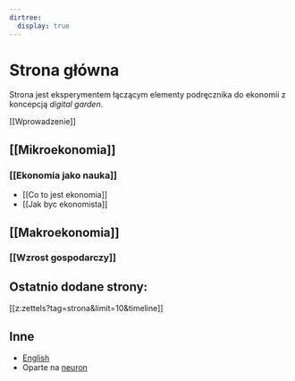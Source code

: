```yaml
---
dirtree:
  display: true
---
```


# Strona główna
Strona jest eksperymentem łączącym elementy podręcznika do ekonomii z koncepcją _digital garden_.

[[Wprowadzenie]]

## [[Mikroekonomia]]
### [[Ekonomia jako nauka]]
* [[Co to jest ekonomia]]
* [[Jak byc ekonomista]]

## [[Makroekonomia]]
### [[Wzrost gospodarczy]]

## Ostatnio dodane strony:
[[z:zettels?tag=strona&limit=10&timeline]]

## Inne
* [English](https://gkwiatk.github.io/economics/)
* Oparte na [neuron](https://neuron.zettel.page/)
